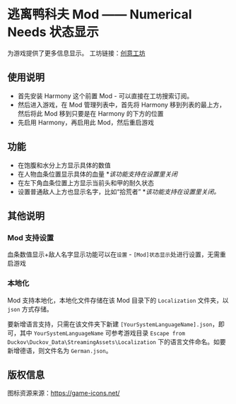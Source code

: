 # 逃离鸭科夫 Mod —— Numerical Needs 状态显示

为游戏提供了更多信息显示。
工坊链接：[创意工坊](https://steamcommunity.com/sharedfiles/filedetails/?id=3590948345)

## 使用说明

- 首先安装 Harmony 这个前置 Mod - 可以直接在工坊搜索订阅。
- 然后进入游戏，在 Mod 管理列表中，首先将 Harmony 移到列表的最上方，然后将此 Mod 移到只要是在 Harmony 的下方的位置
- 先启用 Harmony，再启用此 Mod，然后重启游戏

## 功能
- 在饱腹和水分上方显示具体的数值
- 在人物血条位置显示具体的血量  **该功能支持在设置里关闭*
- 在左下角血条位置上方显示当前头和甲的耐久状态
- 设置普通敌人上方也显示名字，比如“拾荒者”    **该功能支持在设置里关闭。*

## 其他说明

### Mod 支持设置

血条数值显示+敌人名字显示功能可以在`设置` - `[Mod]状态显示`处进行设置，无需重启游戏

### 本地化

Mod 支持本地化，本地化文件存储在该 Mod 目录下的 `Localization` 文件夹，以 `json` 方式存储。

要新增语言支持，只需在该文件夹下新建 `[YourSystemLanguageName].json`，即可，其中 `YourSystemLanguageName`  可参考游戏目录 `Escape from Duckov\Duckov_Data\StreamingAssets\Localization` 下的语言文件命名。如要新增德语，则文件名为 `German.json`。



## 版权信息

图标资源来源：https://game-icons.net/
